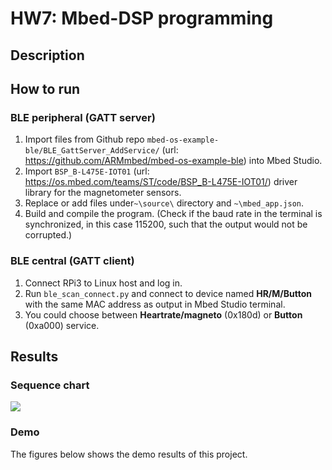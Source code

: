 # HW7: Mbed-DSP programming 
## Description

## How to run 
### BLE peripheral (GATT server)
1. Import files from Github repo `mbed-os-example-ble/BLE_GattServer_AddService/` (url: https://github.com/ARMmbed/mbed-os-example-ble) into Mbed Studio.
2. Import `BSP_B-L475E-IOT01` (url: https://os.mbed.com/teams/ST/code/BSP_B-L475E-IOT01/) driver library for the magnetometer sensors.
3. Replace or add files under`~\source\` directory and `~\mbed_app.json`.
4. Build and compile the program. (Check if the baud rate in the terminal is synchronized, in this case 115200, such that the output would not be corrupted.)

### BLE central (GATT client)
1. Connect RPi3 to Linux host and log in.
2. Run `ble_scan_connect.py` and connect to device named **HR/M/Button** with the same MAC address as output in Mbed Studio terminal.
3. You could choose between **Heartrate/magneto** (0x180d) or **Button** (0xa000) service.

## Results
### Sequence chart
![](https://i.imgur.com/jNSfzH4.png)

### Demo
The figures below shows the demo results of this project.

